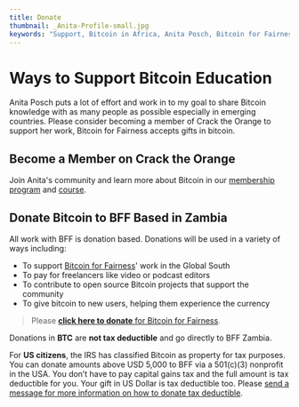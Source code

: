 ```yaml
---
title: Donate
thumbnail: _Anita-Profile-small.jpg
keywords: "Support, Bitcoin in Africa, Anita Posch, Bitcoin for Fairness, Freedom Technology"
---
```


# Ways to Support Bitcoin Education

Anita Posch puts a lot of effort and work in to my goal to share Bitcoin knowledge with as many people as possible especially in emerging countries. Please consider becoming a member of Crack the Orange to support her work, Bitcoin for Fairness accepts gifts in bitcoin.

## Become a Member on Crack the Orange

Join Anita's community and learn more about Bitcoin in our [membership program](https://my.cracktheorange.com/memberships/) and [course](https://my.cracktheorange.com/learn-bitcoin-course/).

## Donate Bitcoin to BFF Based in Zambia

All work with BFF is donation based. Donations will be used in a variety of ways including:

- To support [Bitcoin for Fairness](https://bffbtc.org)' work in the Global South
- To pay for freelancers like video or podcast editors
- To contribute to open source Bitcoin projects that support the community
- To give bitcoin to new users, helping them experience the currency

> Please [**click here to donate** for Bitcoin for Fairness](https://bffbtc.org/donate).

Donations in **BTC** are **not tax deductible** and go directly to BFF Zambia. 

For **US citizens**, the IRS has classified Bitcoin as property for tax purposes. You can donate amounts above USD 5,000 to BFF via a 501(c)(3) nonprofit in the USA. You don’t have to pay capital gains tax and the full amount is tax deductible for you. Your gift in US Dollar is tax deductible too. Please [send a message for more information on how to donate tax deductible](https://bffbtc.org/contact/).

